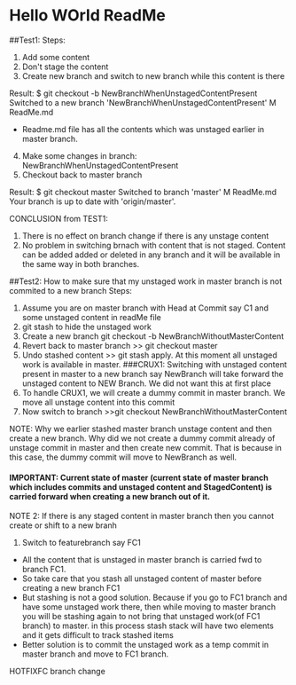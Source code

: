 # Hello WOrld ReadMe

##Test1: Steps:
1) Add some content
2) Don't stage the content
3) Create new branch and switch to new branch while this content is there

Result:
$ git checkout -b NewBranchWhenUnstagedContentPresent
Switched to a new branch 'NewBranchWhenUnstagedContentPresent'
M       ReadMe.md

- Readme.md file has all the contents which was unstaged earlier in master branch.

4) Make some changes in branch: NewBranchWhenUnstagedContentPresent
5) Checkout back to master branch

Result:
$ git checkout master
Switched to branch 'master'
M       ReadMe.md
Your branch is up to date with 'origin/master'.

CONCLUSION from TEST1: 
1) There is no effect on branch change if there is any unstage content
2) No problem in switching brnach with content that is not staged. Content can be added  added or deleted in any branch and it will be available in the same way in both branches.


##Test2: How to make sure that my unstaged work in master branch is not commited to a new branch
Steps:
1) Assume you are on master branch with Head at Commit say C1 and some unstaged content in readMe file
2) git stash to hide the unstaged work
3) Create a new branch git checkout -b NewBranchWithoutMasterContent
4) Revert back to master branch >> git checkout master
5) Undo stashed content >> git stash apply. At this moment all unstaged work is available in master. 
###CRUX1: Switching with unstaged content present in master to a new branch say NewBranch will take forward the unstaged content to NEW Branch. We did not want this at first place
6) To handle CRUX1, we will create a dummy commit in master branch. We move all unstage content into this commit
7) Now switch to branch  >>git checkout NewBranchWithoutMasterContent

NOTE: Why we earlier stashed master branch unstage content and then create a new branch. Why did we not create a dummy commit already of unstage commit in master and then create new commit.
That is because in this case, the dummy commit will move to NewBranch as well. 
#### IMPORTANT: Current state of master (current state of master branch which includes **commits** and **unstaged content** and **StagedContent**) is carried forward when creating a new branch out of it.

NOTE 2: If there is any staged content in master branch then you cannot create or shift to a new branh









1) Switch to featurebranch say FC1
- All the content that is unstaged in master branch is carried fwd to branch FC1.
- So take care that you stash all unstaged content of master before creating a new branch FC1
- But stashing is not a good solution. Because if you go to FC1 branch and have some unstaged work there, then while moving to master branch you will be stashing again to not bring that unstaged work(of FC1 branch) to master. in this process stash stack will have two elements and it gets difficult to track stashed items
- Better solution is to commit the unstaged work as a temp commit in master branch and move to FC1 branch.     



HOTFIXFC branch change
